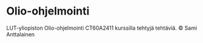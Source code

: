 # Olio-ohjelmointi
LUT-yliopiston Olio-ohjelmointi CT60A2411 kurssilla tehtyjä tehtäviä. © Sami Anttalainen
